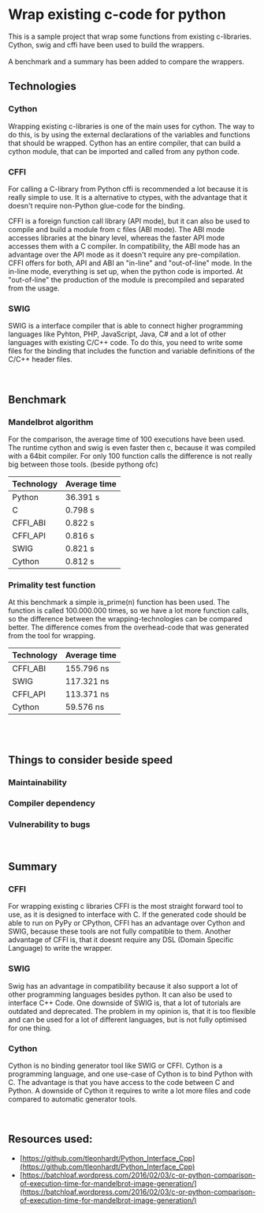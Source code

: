 # Wrap existing c-code for python

This is a sample project that wrap some functions from  existing c-libraries.
Cython, swig and cffi have been used to  build the wrappers.
<br/><br/>A benchmark and a summary has been added to compare the wrappers.


## Technologies
### Cython
Wrapping existing c-libraries is one of the main uses for cython. The way to do this, is
by using the external declarations of the variables and functions that should be wrapped.
Cython has an entire compiler, that can build a cython module, that can be imported and called from any python code.


### CFFI
For calling a C-library from Python cffi is recommended a lot because it is really simple to use.
It is a alternative to ctypes, with the advantage that it doesn't require non-Python glue-code for the binding.

CFFI is a foreign function call library (API mode), but it can also be used to compile and build a module from c files (ABI mode).
The ABI mode accesses libraries at the binary level, whereas the faster API mode accesses them with a C compiler.
In compatibility, the ABI mode has an advantage over the API mode as it doesn't require any pre-compilation.
CFFI offers for both, API and ABI an "in-line" and "out-of-line" mode. In the in-line mode, everything is set up,
when the python code is imported. At "out-of-line" the production of the module is precompiled and separated from the usage.


### SWIG
SWIG is a interface compiler that is able to connect higher programming languages like
Pyhton, PHP, JavaScript, Java, C# and a lot of other languages with existing C/C++ code. To do this, you need to write some files for
the binding that includes the function and variable definitions of the C/C++ header files.


<br/>

## Benchmark

### Mandelbrot algorithm

For the comparison, the average time of 100 executions have been used. The runtime cython and swig is even faster then c, because it was
compiled with a 64bit compiler. For only 100 function calls the difference is not really big between those tools.
(beside pythong ofc)

| Technology | Average time |
|------------|--------------|
| Python     | 36.391 s    |
| C          | 0.798 s     |
| CFFI_ABI   | 0.822 s     |
| CFFI_API   | 0.816 s     |
| SWIG       | 0.821 s     |
| Cython     | 0.812 s     |



### Primality test function

At this benchmark a simple is_prime(n) function has been used. The function is called 100.000.000 times, so we have a lot more function
calls, so the difference between the wrapping-technologies can be compared better. The difference comes from the overhead-code that was
generated from the tool for wrapping.

| Technology | Average time |
|------------|--------------|
| CFFI_ABI   | 155.796 ns   |
| SWIG       | 117.321 ns   |
| CFFI_API   | 113.371 ns   |
| Cython     | 59.576 ns    |

<br/> <br/>

## Things to consider beside speed

### Maintainability

### Compiler dependency

### Vulnerability to bugs

<br/>

## Summary

### CFFI
For wrapping existing c libraries CFFI is the most straight forward tool to use, as it is designed to interface with C.
If the generated code should be able to run on PyPy or CPython, CFFI has an advantage over Cython and SWIG, because these tools are
not fully compatible to them.
Another advantage of CFFI is, that it doesnt require any DSL (Domain Specific Language) to write the wrapper.

### SWIG
Swig has an advantage in compatibility because it also support a lot of other programming languages besides python. It can also be used
to interface C++ Code. One downside of SWIG is, that a lot of tutorials are outdated and deprecated. The problem in my opinion is, that
it is too flexible and can be used for a lot of different languages, but is not fully optimised for one thing.

### Cython
Cython is no binding generator tool like SWIG or CFFI. Cython is a programming language, and one use-case of Cython is to
bind Python with C. The advantage is that you have access to the code between C and Python.
A downside of Cython it requires to write a lot more files and code compared to automatic generator tools.


<br/>

## Resources used:
* [https://github.com/tleonhardt/Python_Interface_Cpp](https://github.com/tleonhardt/Python_Interface_Cpp)
* [https://batchloaf.wordpress.com/2016/02/03/c-or-python-comparison-of-execution-time-for-mandelbrot-image-generation/](https://batchloaf.wordpress.com/2016/02/03/c-or-python-comparison-of-execution-time-for-mandelbrot-image-generation/)
